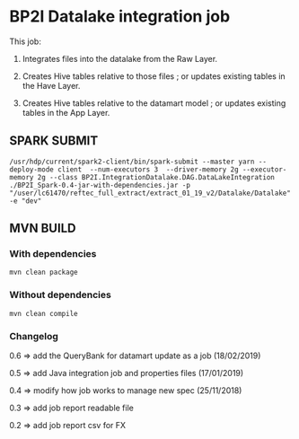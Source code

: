 # BP2I Datalake integration job

This job:

1. Integrates files into the datalake from the Raw Layer.

1. Creates Hive tables relative to those files ; or updates existing tables in the Have Layer.

1. Creates Hive tables relative to the datamart model ; or updates existing tables in the App Layer.

## SPARK SUBMIT

    /usr/hdp/current/spark2-client/bin/spark-submit --master yarn --deploy-mode client  --num-executors 3  --driver-memory 2g --executor-memory 2g --class BP2I.IntegrationDatalake.DAG.DataLakeIntegration ./BP2I_Spark-0.4-jar-with-dependencies.jar -p "/user/lc61470/reftec_full_extract/extract_01_19_v2/Datalake/Datalake" -e "dev"

## MVN BUILD

### With dependencies

    mvn clean package

### Without dependencies

    mvn clean compile

### Changelog

0.6 => add the QueryBank for datamart update as a job (18/02/2019)

0.5 => add Java integration job and properties files (17/01/2019)

0.4 => modify how job works to manage new spec (25/11/2018)

0.3 => add job report readable file

0.2 => add job report csv for FX